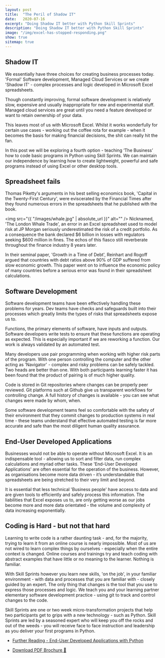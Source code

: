 ```yaml
---
layout: post
title:  "The Peril of Shadow IT"
date:   2020-07-16
excerpt: "Doing Shadow IT better with Python Skill Sprints"
description: "Doing Shadow IT better with Python Skill Sprints"
image: "/img/excel-has-stopped-responding.png"
show: true
sitemap: true
---
```


## Shadow IT

We essentially have three choices for creating business processes today. 'Formal' Software development, Managed Cloud Services or we create 'Shadow IT' - complex processes and logic developed in Microsoft Excel spreadsheets.

Though constantly improving, formal software development is relatively slow, expensive and usually inappropriate for new and experimental stuff. Managed cloud services are great until you need a feature developed or want to retain ownership of your data.

This leaves most of us with Microsoft Excel. Whilst it works wonderfully for certain use cases - working out the coffee rota for example - when it becomes the basis for making financial decisions, the shit can really hit the fan.

In this post we will be exploring a fourth option - teaching ‘The Business’ how to code basic programs in Python using Skill Sprints. We can maintain our independence by learning how to create lightweight, powerful and safe programs instead of using Excel or other desktop tools.

## Spreadsheet fails

Thomas Piketty's arguments in his best selling economics book, 'Capital in the Twenty-First Century', were eviscerated by the Financial Times after they found numerous errors in the spreadsheets that he published with the book.

<span class="image left"><img src="{{ "/images/whale.jpg" | absolute_url }}" alt="" /></span> Nicknamed, 'The London Whale Trade', an error in an Excel spreadsheet used to model risk at JP Morgan seriously underestimated the risk of a credit portfolio. As a consequence the bank declared $6 billion in losses with regulators seeking $600 million in fines. The echos of this fiasco still reverberate throughout the finance industry 8 years later.

In their seminal paper, 'Growth in a Time of Debt', Reinhart and Rogoff argued that countries with debt ratios above 90% of GDP suffered from slow economic growth. This paper went on to influence the economic policy of many countries before a serious error was found in their spreadsheet calculations.

## Software Development

Software development teams have been effectively handling these problems for years. Dev teams have checks and safeguards built into their processes which greatly limits the types of risks that spreadsheets expose us to.

Functions, the primary elements of software, have inputs and outputs. Software developers write tests to ensure that these functions are operating as expected. This is especially important if we are reworking a function. Our work is always validated by an automated test.

Many developers use pair programming when working with higher risk parts of the program. With one person controlling the computer and the other acting as 'Navigator' - complex and risky problems can be safely tackled. Two heads are better than one. With both participants learning faster it has been found that the product of pairing is of much higher quality.

Code is stored in Git repositories where changes can be properly peer reviewed. Git platforms such at Github give us transparent workflows for controlling change. A full history of changes is available - you can see what changes were made by whom, when.

Some software development teams feel so comfortable with the safety of their environment that they commit changes to production systems in real time - these teams understand that effective automated testing is far more accurate and safe than the most diligent human quality assurance.

## End-User Developed Applications

Businesses would not be able to operate without Microsoft Excel. It is an indispensable tool - allowing us to sort and filter data, run complex calculations and myriad other tasks.  These 'End-User Developed Applications' are often essential for the operation of the business. However, as organisations become more data driven - it’s understandable that spreadsheets are being stretched to their very limit and beyond.

It is essential that less technical 'Business people' have access to data and are given tools to efficiently and safely process this information. The liabilities that Excel exposes us to, are only getting worse as our jobs become more and more data orientated - the volume and complexity of data increasing exponentially.

## Coding is Hard - but not that hard

Learning to write code is a rather daunting task - and, for the majority, trying to learn it from an online course is nearly impossible. Most of us are not wired to learn complex things by ourselves - especially when the entire context is changed. Online courses and trainings try and teach coding with abstract examples that have little or no meaning to the learner. Nothing is familiar.

With Skill Sprints however you learn new skills, 'on the job', in your familiar environment - with data and processes that you are familiar with - closely guided by an expert. The only thing that changes is the tool that you use to express those processes and logic. We teach you and your learning partner elementary software development practice - using git to track and control changes to the code.

Skill Sprints are one or two week micro-transformation projects that help two participants get to grips with a new technology - such as Python. Skill Sprints are led by a seasoned expert who will keep you off the rocks and out of the weeds - you will receive face to face instruction and leadership as you deliver your first programs in Python.

<ul class="actions fit">
	<li><a href="/blog/euda" class="button fit">Further Reading - End-User Developed Applications with Python</a></li>
</ul>
<ul class="actions fit">
	<li><a href="/assets/docs/Python_Skill_Sprint_brochure.pdf" download class="button fit">Download PDF Brochure 🧠</a></li>
</ul>

